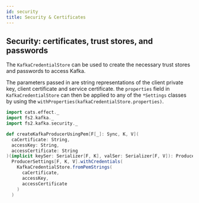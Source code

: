 ```yaml
---
id: security
title: Security & Certificates
---
```


## Security: certificates, trust stores, and passwords 

The `KafkaCredentialStore` can be used to create the necessary trust stores and passwords to access Kafka.

The parameters passed in are string representations of the client private key, client certificate
and service certificate. the `properties` field in `KafkaCredentialStore` can then be applied to
any of the `*Settings` classes by using the `withProperties(kafkaCredentialStore.properties)`.

```scala mdoc
import cats.effect._
import fs2.kafka._
import fs2.kafka.security._

def createKafkaProducerUsingPem[F[_]: Sync, K, V](
  caCertificate: String,
  accessKey: String,
  accessCertificate: String
)(implicit keySer: Serializer[F, K], valSer: Serializer[F, V]): ProducerSettings[F, K, V] =
  ProducerSettings[F, K, V].withCredentials(
    KafkaCredentialStore.fromPemStrings(
      caCertificate,
      accessKey,
      accessCertificate
    )
  )
```
